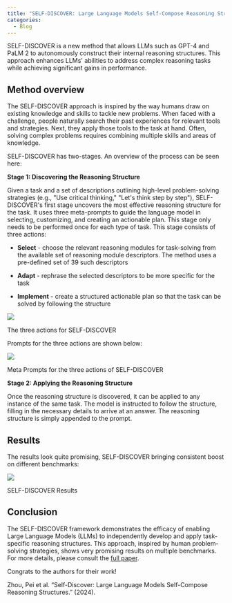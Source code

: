 ```yaml
---
title: "SELF-DISCOVER: Large Language Models Self-Compose Reasoning Structures"
categories:
  - Blog
---
```

SELF-DISCOVER is a new method that allows LLMs such as GPT-4 and PaLM 2 to autonomously construct their internal reasoning structures. This approach enhances LLMs' abilities to address complex reasoning tasks while achieving significant gains in performance.

## Method overview

The SELF-DISCOVER approach is inspired by the way humans draw on existing knowledge and skills to tackle new problems. When faced with a challenge, people naturally search their past experiences for relevant tools and strategies. Next, they apply those tools to the task at hand. Often, solving complex problems requires combining multiple skills and areas of knowledge.

SELF-DISCOVER has two-stages. An overview of the process can be seen here:

**Stage 1: Discovering the Reasoning Structure**

Given a task and a set of descriptions outlining high-level problem-solving strategies (e.g., "Use critical thinking," "Let's think step by step"), SELF-DISCOVER's first stage uncovers the most effective reasoning structure for the task. It uses three meta-prompts to guide the language model in selecting, customizing, and creating an actionable plan. This stage only needs to be performed once for each type of task. This stage consists of three actions:

- **Select** - choose the relevant reasoning modules for task-solving from the available set of reasoning module descriptors. The method uses a pre-defined set of 39 such descriptors
    
- **Adapt** - rephrase the selected descriptors to be more specific for the task
    
- **Implement** - create a structured actionable plan so that the task can be solved by following the structure
    

![](https://media.licdn.com/dms/image/D4E12AQFSu0DzIlvZXg/article-inline_image-shrink_400_744/0/1707771234902?e=1713398400&v=beta&t=4ISbGPRlUTi5GEPqAknpkRC8tZUNSCz3vgRqmTbEZlI)

The three actions for SELF-DISCOVER

Prompts for the three actions are shown below:

![](https://media.licdn.com/dms/image/D4E12AQFwN3_Jx4GHBg/article-inline_image-shrink_400_744/0/1707771400898?e=1713398400&v=beta&t=u8YSdjz5gRcgi1hC_6j-BVByY_ZNYWydpQSB__ShhaM)

Meta Prompts for the three actions of SELF-DISCOVER

**Stage 2: Applying the Reasoning Structure**

Once the reasoning structure is discovered, it can be applied to any instance of the same task. The model is instructed to follow the structure, filling in the necessary details to arrive at an answer. The reasoning structure is simply appended to the prompt.

## Results

The results look quite promising, SELF-DISCOVER bringing consistent boost on different benchmarks:

![](https://media.licdn.com/dms/image/D4E12AQFi7oQvMrLfWQ/article-inline_image-shrink_400_744/0/1707771657850?e=1713398400&v=beta&t=X7l0G1c9nFpE3cLoXc-wJmRu0UuWjaRvFAh9cN72GGU)

SELF-DISCOVER Results

## Conclusion

The SELF-DISCOVER framework demonstrates the efficacy of enabling Large Language Models (LLMs) to independently develop and apply task-specific reasoning structures. This approach, inspired by human problem-solving strategies, shows very promising results on multiple benchmarks. For more details, please consult the [full paper](https://huggingface.co/papers/2402.03620).

Congrats to the authors for their work!

Zhou, Pei et al. “Self-Discover: Large Language Models Self-Compose Reasoning Structures.” (2024).
